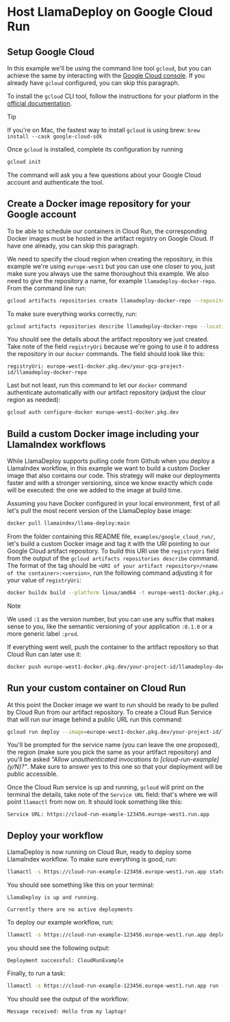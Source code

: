# Host LlamaDeploy on Google Cloud Run


## Setup Google Cloud

In this example we'll be using the command line tool `gcloud`, but you can achieve the same
by interacting with the [Google Cloud console](https://console.cloud.google.com). If you
already have `gcloud` configured, you can skip this paragraph.

To install the `gcloud` CLI tool, follow the instructions for your platform in the
[official documentation](https://cloud.google.com/sdk/docs/install-sdk).

> [!TIP]
> If you're on Mac, the fastest way to install `gcloud` is using brew:
> `brew install --cask google-cloud-sdk`

Once `gcloud` is installed, complete its configuration by running
```sh
gcloud init
```

The command will ask you a few questions about your Google Cloud account and authenticate the tool.

## Create a Docker image repository for your Google account

To be able to schedule our containers in Cloud Run, the corresponding Docker images must be
hosted in the artifact registry on Google Cloud. If have one already, you can skip this
paragraph.

We need to specify the cloud region when creating the repository, in this example we're using
`europe-west1` but you can use one closer to you, just make sure you always use the same
thoroughout this example. We also need to give the repository a name, for example `llamadeploy-docker-repo`.
From the command line run:
```sh
gcloud artifacts repositories create llamadeploy-docker-repo --repository-format=docker --location=europe-west1
```

To make sure everything works correctly, run:
```sh
gcloud artifacts repositories describe llamadeploy-docker-repo --location=europe-west1
```

You should see the details about the artifact repository we just created. Take note of the field
`registryUri` because we're going to use it to address the repository in our `docker` commands. The
field should look like this:
```
registryUri: europe-west1-docker.pkg.dev/your-gcp-project-id/llamadeploy-docker-repo
```

Last but not least, run this command to let our `docker` command authenticate automatically with
our artifact repository (adjust the clour region as needed):
```sh
gcloud auth configure-docker europe-west1-docker.pkg.dev
```

## Build a custom Docker image including your LlamaIndex workflows

While LlamaDeploy supports pulling code from Github when you deploy a LlamaIndex workflow,
in this example we want to build a custom Docker image that also contains our code. This
strategy will make our deployments faster and with a stronger versioning, since we know
exactly which code will be executed: the one we added to the image at build time.

Assuming you have Docker configured in your local environment, first of all let's pull
the most recent version of the LlamaDeploy base image:
```sh
docker pull llamaindex/llama-deploy:main
```

From the folder containing this README file, `examples/google_cloud_run/`, let's
build a custom Docker image and tag it with the URI pointing to our Google Cloud artifact
repository. To build this URI use the `registryUri` field from the output of the
`gcloud artifacts repositories describe` command. The format of the tag should be
`<URI of your artifact repository>/<name of the container>:<version>`, run the following
command adjusting it for your value of `registryUri`:
```sh
docker buildx build --platform linux/amd64 -t europe-west1-docker.pkg.dev/your-project-id/llamadeploy-docker-repo/cloud-run-example:1 --build-arg SOURCE_DIR=./src .
```

> [!NOTE]
> We used `:1` as the version number, but you can use any suffix that makes sense to you, like the semantic versioning of
> your application `:0.1.0` or a more generic label `:prod`.

If everything went well, push the container to the artifact repository so that Cloud Run can
later use it:
```sh
docker push europe-west1-docker.pkg.dev/your-project-id/llamadeploy-docker-repo/cloud-run-example:1
```

## Run your custom container on Cloud Run

At this point the Docker image we want to run should be ready to be pulled by Cloud Run from our
artifact repository. To create a Cloud Run Service that will run our image behind a public URL
run this command:
```sh
gcloud run deploy --image=europe-west1-docker.pkg.dev/your-project-id/llamadeploy-docker-repo/cloud-run-example:1
```

You'll be prompted for the service name (you can leave the one proposed), the region (make sure you pick the same
as your artifact repository) and you'll be asked _"Allow unauthenticated invocations to [cloud-run-example] (y/N)?"_.
Make sure to answer yes to this one so that your deployment will be public accessible.

Once the Cloud Run service is up and running, `gcloud` will print on the terminal the details, take note of the
`Service URL` field: that's where we will point `llamactl` from now on. It should look something like this:
```
Service URL: https://cloud-run-example-123456.europe-west1.run.app
```

## Deploy your workflow

LlamaDeploy is now running on Cloud Run, ready to deploy some LlamaIndex workflow. To make sure everything is good,
run:
```sh
llamactl -s https://cloud-run-example-123456.europe-west1.run.app status
```
You should see something like this on your terminal:
```
LlamaDeploy is up and running.

Currently there are no active deployments
```

To deploy our example workflow, run:
```sh
llamactl -s https://cloud-run-example-123456.europe-west1.run.app deploy deployment.yml
```
you should see the following output:
```
Deployment successful: CloudRunExample
```

Finally, to run a task:
```sh
llamactl -s https://cloud-run-example-123456.europe-west1.run.app run --deployment CloudRunExample --arg message 'Hello from my laptop!'
```
You should see the output of the workflow:
```
Message received: Hello from my laptop!
```
